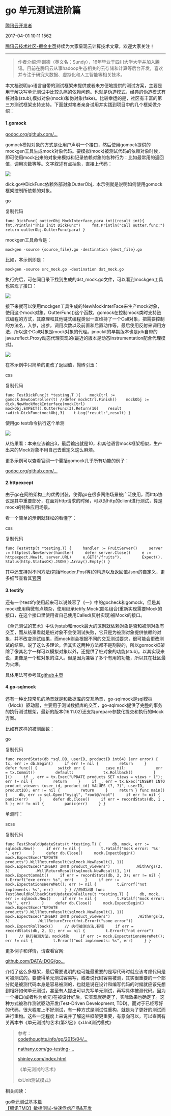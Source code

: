 
# go 单元测试进阶篇

[腾讯云开发者](https://juejin.cn/user/3456520257538830/posts)

2017-04-01 10:11 1562

[腾讯云技术社区-掘金主页](https://juejin.cn/user/3456520257538830 "https://juejin.cn/user/3456520257538830")持续为大家呈现云计算技术文章，欢迎大家关注！

* * *

> 作者介绍:熊训德（英文名：Sundy），16年毕业于四川大学大学并加入腾讯。目前在腾讯云从事hadoop生态相关的云存储和计算等后台开发，喜欢并专注于研究大数据、虚拟化和人工智能等相关技术。

本文档说明go语言自带的测试框架未提供或者未方便地提供的测试方案，主要是用于解决写单元测试中比较头痛的依赖问题。也就是伪造模式，经典的伪造模式有桩对象(stub),模拟对象(mock)和伪对象(fake)。比较幸运的是，社区有丰富的第三方测试框架支持支持。下面就对笔者亲身试用并实践到项目中的几个框架做介绍：

#### 1.gomock

[godoc.org/github.com/…](https://link.juejin.cn/?target=https%3A%2F%2Fgodoc.org%2Fgithub.com%2Fgolang%2Fmock%2Fgomock "https://godoc.org/github.com/golang/mock/gomock")

gomock模拟对象的方式是让用户声明一个接口，然后使用gomock提供的mockgen工具生成mock对象代码。要模拟(mock)被测试代码的依赖对象时候，即可使用mock出来的对象来模拟和记录依赖对象的各种行为：比如最常用的返回值，调用次数等等。文字叙述有点抽象，直接上代码：

![](assets/1688555844-5518033921b58812efde522f9707dfef.png)

dick.go中DickFunc依赖外部对象OutterObj，本示例就是说明如何使用gomock框架控制所依赖的对象。

go

复制代码

`func DickFunc( outterObj MockInterface,para int)(result int){     fmt.Println("This init DickFunc")     fmt.Println("call outter.func:")     return outterObj.OutterFunc(para) }`

mockgen工具命令是：

`mockgen -source {source_file}.go -destination {dest_file}.go`

比如，本示例即是：

`mockgen -source src_mock.go -destination dst_mock.go`

执行完后，可在同目录下找到生成的dst\_mock.go文件，可以看到mockgen工具也实现了接口：

![](assets/1688555844-0bb2d41410d944745678e4255a6169e6.png)

接下来就可以使用mockgen工具生成的NewMockInterFace来生产mock对象，使用这个mock对象。OutterFunc()这个函数，gomock在控制mock类时支持链式编程的方式，其原理和其他链式编程类似一直维持了一个Call对象，把需要控制的方法名，入参，出参，调用次数以及前置和后置动作等，最后使用反射来调用方法，所以这个Call对象是mock对象的代理。jmockit的早期版本也是jdk自带的java.reflect.Proxy动态代理实现的(最近的版本是动态Instrumentation配合代理模式)。  

![](assets/1688555844-c2dec28ddbb472f236d7a240d525fe5d.png)

在本示例中只简单的更改了返回值，抛砖引玉：

css

复制代码

`func TestDickFunc(t *testing.T ){    mockCtrl := gomock.NewController(t) //defer mockCtrl.Finish()    mockObj := dick.NewMockMockInterface(mockCtrl)    mockObj.EXPECT().OutterFunc(3).Return(10)    result :=dick.DickFunc(mockObj,3)    t.Log("resutl:",result) }`

使用go test命令执行这个单测  

![](assets/1688555844-3a5b2d47cfb2da0d7dfb38b48358a79b.png)

从结果看：本来应该输出3，最后输出就是10，和其他语言mock框架相似，生产出来的Mock对象不用自己去重定义这么麻烦。

更多示例可以查看官网一个囊括gomock几乎所有功能的例子：

[godoc.org/github.com/…](https://link.juejin.cn/?target=https%3A%2F%2Fgodoc.org%2Fgithub.com%2Fgolang%2Fmock%2Fsample "https://godoc.org/github.com/golang/mock/sample")

#### 2.httpexcept

由于go在网络架构上的优秀封装，使得go在很多网络场景被广泛使用，而http协议是其中重要部分，在面对http请求的时候，可以对http的client进行测试，算是mock的特殊应用场景。

看一个简单的示例就轻松的看懂了：

css

复制代码

`func TestHttp(t *testing.T) {     handler := FruitServer()     server := httptest.NewServer(handler)     defer server.Close()     e := httpexpect.New(t, server.URL)     e.GET("/fruits").         Expect().         Status(http.StatusOK).JSON().Array().Empty() }`

其中还支持对不同方法(包括Header,Post等)的构造以及返回值Json的自定义，更多细节查看其[官网](https://link.juejin.cn/?target=http%3A%2F%2Fwww.ctolib.com%2Farticle%2FgoGitHub%2Fhttpexpect.html "http://www.ctolib.com/article/goGitHub/httpexpect.html")

#### 3.testify

还有一个testify使用起来可以说兼容了《一》中的gocheck和gomock，但是其mock使用稍微有点烦杂，使用继承tetify.Mock(匿名组合)重新实现需要Mock的接口，在这个接口里使用者自己使用Called(反射实现)被Mock的接口。

《单元测试的艺术》中认为stub和mock最大的区别就依赖对象是否和被测对象有交互，而从结果看就是桩对象不会使测试失败，它只是为被测对象提供依赖的对象，并不改变测试结果，而mock则会根据不同的交互测试要求，很可能会更改测试的结果。说了这么多理论，但其实这两种方法都不是割裂的，所以gomock框架除了像其名字一样可以模拟对象以外，还提供了桩对象的功能(stub)。以其实现来说，更像是一个桩对象的注入。但是因为兼容了多个有用的功能，所以其在社区最为火爆。

具体用法可参考其[github主页](https://link.juejin.cn/?target=https%3A%2F%2Fgithub.com%2Fstretchr%2Ftestify "https://github.com/stretchr/testify")

#### 4.go-sqlmock

还有一种比较常见的场景就是和数据库的交互场景，go-sqlmock是sql模拟（Mock）驱动器，主要用于测试数据库的交互，go-sqlmock提供了完整的事务的执行测试框架，最新的版本(16.11.02)还支持prepare参数化提交和执行的Mock方案。

比如有这样的被测函数：

go

复制代码

`func recordStats(db *sql.DB, userID, productID int64) (err error) {     tx, err := db.Begin()     if err != nil {         return     }     defer func() {         switch err {         case nil:             err = tx.Commit()         default:             tx.Rollback()         }     }()     if _, err = tx.Exec("UPDATE products SET views = views + 1"); err != nil {         return     }     if _, err = tx.Exec("INSERT INTO product_viewers (user_id, product_id) VALUES (?, ?)", userID, productID); err != nil {         return     }     return } func main() {     db, err := sql.Open("mysql", "root@/root")     if err != nil {         panic(err)     }     defer db.Close()     if err = recordStats(db, 1 , 5 ); err != nil {         panic(err)     } }`

单测时：

scss

复制代码

`func TestShouldUpdateStats(t *testing.T) {     db, mock, err := sqlmock.New()     if err != nil {         t.Fatalf("mock error: '%s' ", err)     }     defer db.Close()     mock.ExpectBegin()     mock.ExpectExec("UPDATE products").WillReturnResult(sqlmock.NewResult(1, 1))     mock.ExpectExec("INSERT INTO product_viewers")           .WithArgs(2, 3)           .WillReturnResult(sqlmock.NewResult(1, 1))     mock.ExpectCommit()     if err = recordStats(db, 2, 3); err != nil {         t.Errorf("exe error: %s", err)     }     if err := mock.ExpectationsWereMet(); err != nil {         t.Errorf("not implements: %s", err)     } } //测试回滚 func TestShouldRollbackStatUpdatesOnFailure(t *testing.T) {     db, mock, err := sqlmock.New()     if err != nil {         t.Fatalf("mock error: '%s'", err)     }     defer db.Close()     mock.ExpectBegin()     mock.ExpectExec("UPDATE products").WillReturnResult(sqlmock.NewResult(1, 1))     mock.ExpectExec("INSERT INTO product_viewers")            .WithArgs(2, 3)            .WillReturnError(fmt.Errorf("some error"))     mock.ExpectRollback()     // 执行被测方法,有错     if err = recordStats(db, 2, 3); err == nil {         t.Errorf("not error")     }     // 执行被测方法，mock对象     if err := mock.ExpectationsWereMet(); err != nil {         t.Errorf("not implements: %s", err)     } }`

更多例子和详情，请查看官网:

[github.com/DATA-DOG/go…](https://link.juejin.cn/?target=https%3A%2F%2Fgithub.com%2FDATA-DOG%2Fgo-sqlmock "https://github.com/DATA-DOG/go-sqlmock")

介绍了这么多框架，最后需要说明的也可能最重要的是写代码时就应该考虑代码是可被测试的。要使得单元测试容易写，或者说代码容易被测，其实很重要的一个部分就是被测代码本身是容易被测的，也就是说在设计和编写代码的时候就应该先想到相好如何单元测试，甚至有人提出可以先写单元测试，再写具体被测代码。因为一个接口(或者称为单元)在被设计好后，它实现就确定了，实际效果也确定了。这种方式被称作测试驱动开发(Test-Driven Development, TDD)。而对于已经写好的代码，很大程度上不好测试，有一种方式是测试性重构，就是为了更好的测试而进行重构。这些一定程度上来说并了解这些框架更重要，有意向可以，可以查阅有关两本书《单元测试的艺术(第2版)》《xUnit测试模式》

> 参考：  
> [codethoughts.info/go/2015/04/…](https://link.juejin.cn/?target=http%3A%2F%2Fcodethoughts.info%2Fgo%2F2015%2F04%2F05%2Fhow-to-test-go-code%2F "http://codethoughts.info/go/2015/04/05/how-to-test-go-code/")
> 
> [nathany.com/go-testing-…](https://link.juejin.cn/?target=https%3A%2F%2Fnathany.com%2Fgo-testing-toolbox%2F "https://nathany.com/go-testing-toolbox/")
> 
> [shinley.com/index.html](https://link.juejin.cn/?target=http%3A%2F%2Fshinley.com%2Findex.html "http://shinley.com/index.html")
> 
> 《单元测试的艺术》
> 
> 《xUnit测试模式》

相关阅读：

[go单元测试基本篇](https://link.juejin.cn/?target=https%3A%2F%2Fwww.qcloud.com%2Fcommunity%2Farticle%2F56073001484044261%3FfromSource%3Dgwzcw.59732.59732.59732 "https://www.qcloud.com/community/article/56073001484044261?fromSource=gwzcw.59732.59732.59732")  
[【腾讯TMQ】敏捷测试-快速俘虏产品&开发](https://link.juejin.cn/?target=https%3A%2F%2Fwww.qcloud.com%2Fcommunity%2Farticle%2F898139001487750546%3FfromSource%3Dgwzcw.59733.59733.59733 "https://www.qcloud.com/community/article/898139001487750546?fromSource=gwzcw.59733.59733.59733")

